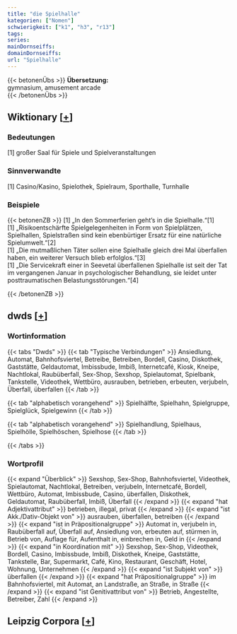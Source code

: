 ```yaml
---
title: "die Spielhalle"
kategorien: ["Nomen"]
schwierigkeit: ["k1", "h3", "r13"]
tags:
series:
mainDornseiffs:
domainDornseiffs:
url: "Spielhalle"
---
```


{{< betonenÜbs >}}
**Übersetzung:**  
gymnasium, amusement arcade  
{{< /betonenÜbs >}}

## Wiktionary [[+](https://de.wiktionary.org/wiki/Spielhalle)]

### Bedeutungen
[1] großer Saal für Spiele und Spielveranstaltungen  

### Sinnverwandte
[1] Casino/Kasino, Spielothek, Spielraum, Sporthalle, Turnhalle  

### Beispiele
{{< betonenZB >}}
[1] „In den Sommerferien geht’s in die Spielhalle.“[1]  
[1] „Risikoentschärfte Spielgelegenheiten in Form von Spielplätzen, Spielhallen, Spielstraßen sind kein ebenbürtiger Ersatz für eine natürliche Spielumwelt.“[2]  
[1] „Die mutmaßlichen Täter sollen eine Spielhalle gleich drei Mal überfallen haben, ein weiterer Versuch blieb erfolglos.“[3]  
[1] „Die Servicekraft einer in Seevetal überfallenen Spielhalle ist seit der Tat im vergangenen Januar in psychologischer Behandlung, sie leidet unter posttraumatischen Belastungsstörungen.“[4]  

{{< /betonenZB >}}


## dwds [[+](https://www.dwds.de/wb/Spielhalle)]

### Wortinformation
{{< tabs "Dwds" >}}
{{< tab "Typische Verbindungen" >}}
Ansiedlung, Automat, Bahnhofsviertel, Betreibe, Betreiben, Bordell, Casino, Diskothek, Gaststätte, Geldautomat, Imbissbude, Imbiß, Internetcafé, Kiosk, Kneipe, Nachtlokal, Raubüberfall, Sex-Shop, Sexshop, Spielautomat, Spielbank, Tankstelle, Videothek, Wettbüro, ausrauben, betrieben, erbeuten, verjubeln, Überfall, überfallen
{{< /tab >}}

{{< tab "alphabetisch vorangehend" >}}
Spielhälfte, Spielhahn, Spielgruppe, Spielglück, Spielgewinn
{{< /tab >}}

{{< tab "alphabetisch vorangehend" >}}
Spielhandlung, Spielhaus, Spielhölle, Spielhöschen, Spielhose
{{< /tab >}}

{{< /tabs >}}

### Wortprofil
{{< expand "Überblick" >}} Sexshop, Sex-Shop, Bahnhofsviertel, Videothek, Spielautomat, Nachtlokal, Betreiben, verjubeln, Internetcafé, Bordell, Wettbüro, Automat, Imbissbude, Casino, überfallen, Diskothek, Geldautomat, Raubüberfall, Imbiß, Überfall {{< /expand >}}
{{< expand "hat Adjektivattribut" >}} betrieben, illegal, privat {{< /expand >}}
{{< expand "ist Akk./Dativ-Objekt von" >}} ausrauben, überfallen, betreiben {{< /expand >}}
{{< expand "ist in Präpositionalgruppe" >}} Automat in, verjubeln in, Raubüberfall auf, Überfall auf, Ansiedlung von, erbeuten auf, stürmen in, Betrieb von, Auflage für, Aufenthalt in, einbrechen in, Geld in {{< /expand >}}
{{< expand "in Koordination mit" >}} Sexshop, Sex-Shop, Videothek, Bordell, Casino, Imbissbude, Imbiß, Diskothek, Kneipe, Gaststätte, Tankstelle, Bar, Supermarkt, Café, Kino, Restaurant, Geschäft, Hotel, Wohnung, Unternehmen {{< /expand >}}
{{< expand "ist Subjekt von" >}} überfallen {{< /expand >}}
{{< expand "hat Präpositionalgruppe" >}} im Bahnhofsviertel, mit Automat, an Landstraße, an Straße, in Straße {{< /expand >}}
{{< expand "ist Genitivattribut von" >}} Betrieb, Angestellte, Betreiber, Zahl {{< /expand >}}

## Leipzig Corpora [[+](https://corpora.uni-leipzig.de/en/res?word=Spielhalle&corpusId=deu_newscrawl-public_2018)]

